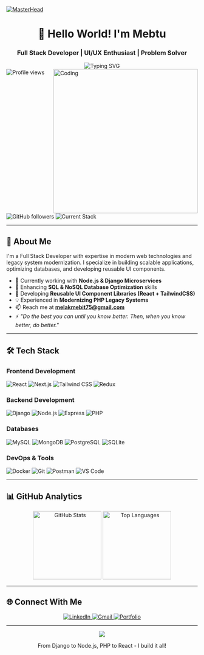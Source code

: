 <!-- Header with Full Stack Focus -->
[![MasterHead](https://firebasestorage.googleapis.com/v0/b/flexi-coding.appspot.com/o/dempgi7-520f8d5f-63d4-4453-8822-dbc149ae27f8.gif?alt=media&token=91c0c7b2-93c3-4029-b011-1a8703c5730d)](https://github.com/me-1219)



<h1 align="center">👋 Hello World! I'm Mebtu</h1>
<h3 align="center">Full Stack Developer | UI/UX Enthusiast | Problem Solver</h3>

<div align="center">
  <img src="https://readme-typing-svg.demolab.com?font=Fira+Code&weight=700&size=24&duration=3500&pause=1000&color=0D9276&center=true&vCenter=true&width=700&lines=Django+%2B+React+Specialist;Node.js+Backend+Developer;Tailwind+CSS+Pro;MySQL+%7C+MongoDB+%7C+PostgreSQL;PHP+Legacy+Systems" alt="Typing SVG" />
</div>

<img align="right" alt="Coding" width="380" src="https://github.com/me-1219/me-1219/blob/main/assets/fullstack.gif?raw=true">

<div align="left">
  <img src="https://komarev.com/ghpvc/?username=me-1219&label=Profile+Views&color=0D9276&style=flat" alt="Profile views" /> 
  <img src="https://img.shields.io/github/followers/me-1219?label=Followers&style=social&color=0D9276" alt="GitHub followers" />
  <img src="https://img.shields.io/badge/Current%20Stack-MERN%20%2B%20Django%20%2B%20PHP-brightgreen" alt="Current Stack" />
</div>

---

## 🎯 About Me

I'm a Full Stack Developer with expertise in modern web technologies and legacy system modernization. I specialize in building scalable applications, optimizing databases, and developing reusable UI components.

- 🔭 Currently working with **Node.js & Django Microservices**
- 🌱 Enhancing **SQL & NoSQL Database Optimization** skills
- 🚀 Developing **Reusable UI Component Libraries (React + TailwindCSS)**
- 💡 Experienced in **Modernizing PHP Legacy Systems**
- 📫 Reach me at **melakmebit75@gmail.com**
- ⚡ *"Do the best you can until you know better. Then, when you know better, do better."*

---

## 🛠️ Tech Stack

### **Frontend Development**
<div align="left">
  <img src="https://img.shields.io/badge/React-20232A?style=for-the-badge&logo=react&logoColor=61DAFB" alt="React" />
  <img src="https://img.shields.io/badge/Next.js-000000?style=for-the-badge&logo=next.js&logoColor=white" alt="Next.js" />
  <img src="https://img.shields.io/badge/Tailwind_CSS-38B2AC?style=for-the-badge&logo=tailwind-css&logoColor=white" alt="Tailwind CSS" />
  <img src="https://img.shields.io/badge/Redux-764ABC?style=for-the-badge&logo=redux&logoColor=white" alt="Redux" />
</div>

### **Backend Development**
<div align="left">
  <img src="https://img.shields.io/badge/Django-092E20?style=for-the-badge&logo=django&logoColor=white" alt="Django" />
  <img src="https://img.shields.io/badge/Node.js-339933?style=for-the-badge&logo=nodedotjs&logoColor=white" alt="Node.js" />
  <img src="https://img.shields.io/badge/Express.js-000000?style=for-the-badge&logo=express&logoColor=white" alt="Express" />
  <img src="https://img.shields.io/badge/PHP-777BB4?style=for-the-badge&logo=php&logoColor=white" alt="PHP" />
</div>

### **Databases**
<div align="left">
  <img src="https://img.shields.io/badge/MySQL-4479A1?style=for-the-badge&logo=mysql&logoColor=white" alt="MySQL" />
  <img src="https://img.shields.io/badge/MongoDB-47A248?style=for-the-badge&logo=mongodb&logoColor=white" alt="MongoDB" />
  <img src="https://img.shields.io/badge/PostgreSQL-316192?style=for-the-badge&logo=postgresql&logoColor=white" alt="PostgreSQL" />
  <img src="https://img.shields.io/badge/SQLite-003B57?style=for-the-badge&logo=sqlite&logoColor=white" alt="SQLite" />
</div>

### **DevOps & Tools**
<div align="left">
  <img src="https://img.shields.io/badge/Docker-2496ED?style=for-the-badge&logo=docker&logoColor=white" alt="Docker" />
  <img src="https://img.shields.io/badge/Git-F05032?style=for-the-badge&logo=git&logoColor=white" alt="Git" />
  <img src="https://img.shields.io/badge/Postman-FF6C37?style=for-the-badge&logo=postman&logoColor=white" alt="Postman" />
  <img src="https://img.shields.io/badge/VS_Code-007ACC?style=for-the-badge&logo=visual-studio-code&logoColor=white" alt="VS Code" />
</div>

---

## 📊 GitHub Analytics

<div align="center">
  <img height="180em" src="https://github-readme-stats.vercel.app/api?username=me-1219&show_icons=true&theme=vue-dark&hide_border=true&include_all_commits=true&count_private=true&bg_color=0D1117&title_color=0D9276&icon_color=0D9276" alt="GitHub Stats" />
  <img height="180em" src="https://github-readme-stats.vercel.app/api/top-langs/?username=me-1219&layout=compact&theme=vue-dark&hide_border=true&langs_count=8&bg_color=0D1117&title_color=0D9276" alt="Top Languages" />
</div>

---

## 🌐 Connect With Me

<div align="center">
  <a href="http://linkedin.com/in/mebtu-melak" target="_blank">
    <img src="https://img.shields.io/badge/LinkedIn-0A66C2?style=for-the-badge&logo=linkedin&logoColor=white" alt="LinkedIn" />
  </a>
  <a href="mailto:melakmebit75@gmail.com">
    <img src="https://img.shields.io/badge/Gmail-EA4335?style=for-the-badge&logo=gmail&logoColor=white" alt="Gmail" />
  </a>
  <a href="https://mebtu-melak.vercel.app" target="_blank">
    <img src="https://img.shields.io/badge/Portfolio-0D9276?style=for-the-badge&logo=vercel&logoColor=white" alt="Portfolio" />
  </a>
</div>

---

<div align="center">
  <img src="https://capsule-render.vercel.app/api?type=waving&color=gradient&height=120&section=footer&animation=twinkling" />
  <p>From Django to Node.js, PHP to React - I build it all!</p>
</div>
